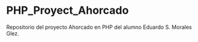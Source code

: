 # PHP_Proyect_Ahorcado
Repositorio del proyecto Ahorcado en PHP del alumno Eduardo S. Morales Glez.
